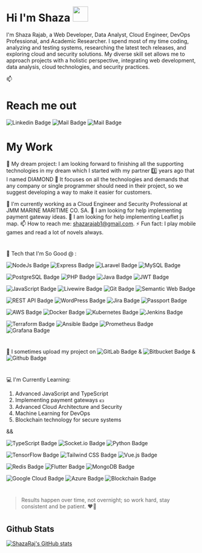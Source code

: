 # Hi I'm Shaza <img src="https://user-images.githubusercontent.com/1303154/88677602-1635ba80-d120-11ea-84d8-d263ba5fc3c0.gif" width="40">

I'm Shaza Rajab, a Web Developer, Data Analyst, Cloud Engineer, DevOps Professional, and Academic Researcher. I spend most of my time coding, analyzing and testing systems, researching the latest tech releases, and exploring cloud and security solutions. My diverse skill set allows me to approach projects with a holistic perspective, integrating web development, data analysis, cloud technologies, and security practices.

📫

# Reach me out

![Linkedin Badge](https://img.shields.io/badge/LinkedIn-0077B5?style=for-the-badge&logo=linkedin&logoColor=white&link=https://www.linkedin.com/in/shaza-raj-88b23b210/) ![Mail Badge](https://img.shields.io/badge/Telegram-2CA5E0?style=for-the-badge&logo=telegram&logoColor=white&link=https://t.me/shazaraj) ![Mail Badge](https://img.shields.io/badge/-gmail-EA4335?style=for-the-badge&labelColor=EA4335&logo=gmail&logoColor=white&link=mailto:shazarajab1@gmail.com)

# My Work

🔗 My dream project:
I am looking forward to finishing all the supporting technologies in my dream which I started with my partner 3️⃣ years ago that I named DIAMOND 💎
It focuses on all the technologies and demands that any company or single programmer should need in their project, so we suggest developing a way to make it easier for customers.

🔗 I'm currently working as a Cloud Engineer and Security Professional at JMM MARINE MARITIME CO. SA. 
🤔 I am looking for help implementing payment gateway ideas.
🤔 I am looking for help implementing Leaflet js map.
📫 How to reach me: shazarajab1@gmail.com.
⚡ Fun fact: I play mobile games and read a lot of novels always.

#

🔗 Tech that I'm So Good @ :

![NodeJs Badge](https://img.shields.io/badge/NodeJS-white?style=for-the-badge&labelColor=339933&logo=nodedotjs&logoColor=white&link=) 
![Express Badge](https://img.shields.io/badge/express-white?style=for-the-badge&labelColor=000000&logo=express&logoColor=white&) 
![Laravel Badge](https://img.shields.io/badge/laravel-white?style=for-the-badge&labelColor=FF2D20&logo=laravel&logoColor=white&)
![MySQL Badge](https://img.shields.io/badge/mySQL-white?style=for-the-badge&labelColor=4479A1&logo=mysql&logoColor=white&)

![PostgreSQL Badge](https://img.shields.io/badge/PostgreSql-white?style=for-the-badge&labelColor=4169E1&logo=postgresql&logoColor=white&)
![PHP Badge](https://img.shields.io/badge/PHP-white?style=for-the-badge&labelColor=777BB4&logo=php&logoColor=white&)
![Java Badge](https://img.shields.io/badge/JAVA-white?style=for-the-badge&labelColor=007396&logo=java&logoColor=white&)
![JWT Badge](https://img.shields.io/badge/JWT-white?style=for-the-badge&labelColor=000000&logo=JSON%20web%20tokens&logoColor=white)

![JavaScript Badge](https://img.shields.io/badge/JavaScript-white?style=for-the-badge&labelColor=F7DF1E&logo=javascript&logoColor=white&)
![Livewire Badge](https://img.shields.io/badge/Livwire-white?style=for-the-badge&labelColor=4E56A6&logo=livewire&logoColor=white&)
![Git Badge](https://img.shields.io/badge/GIT-white?style=for-the-badge&labelColor=F05032&logo=git&logoColor=white&)
![Semantic Web Badge](https://img.shields.io/badge/SemanticWeb-white?style=for-the-badge&labelColor=005A9C&logo=semanticweb&logoColor=white&)

![REST API Badge](https://img.shields.io/badge/RESTAPI-white?style=for-the-badge&labelColor=009688&logo=fastapi&logoColor=white&)
![WordPress Badge](https://img.shields.io/badge/WordPress-white?style=for-the-badge&labelColor=21759B&logo=wordpress&logoColor=white&)
![Jira Badge](https://img.shields.io/badge/Jira-white?style=for-the-badge&labelColor=0052CC&logo=Jira&logoColor=white)
![Passport Badge](https://img.shields.io/badge/passport-white?style=for-the-badge&labelColor=34E27A&logo=passport&logoColor=white)

![AWS Badge](https://img.shields.io/badge/AWS-white?style=for-the-badge&labelColor=232F3E&logo=amazon-aws&logoColor=white)
![Docker Badge](https://img.shields.io/badge/Docker-white?style=for-the-badge&labelColor=2496ED&logo=docker&logoColor=white)
![Kubernetes Badge](https://img.shields.io/badge/Kubernetes-white?style=for-the-badge&labelColor=326CE5&logo=kubernetes&logoColor=white)
![Jenkins Badge](https://img.shields.io/badge/Jenkins-white?style=for-the-badge&labelColor=D24939&logo=jenkins&logoColor=white)

![Terraform Badge](https://img.shields.io/badge/Terraform-white?style=for-the-badge&labelColor=7B42BC&logo=terraform&logoColor=white)
![Ansible Badge](https://img.shields.io/badge/Ansible-white?style=for-the-badge&labelColor=EE0000&logo=ansible&logoColor=white)
![Prometheus Badge](https://img.shields.io/badge/Prometheus-white?style=for-the-badge&labelColor=E6522C&logo=prometheus&logoColor=white)
![Grafana Badge](https://img.shields.io/badge/Grafana-white?style=for-the-badge&labelColor=F46800&logo=grafana&logoColor=white)

#

🔗 I sometimes upload my project on  ![GitLab Badge](https://img.shields.io/badge/GitLab-white?style=flat-squere&labelColor=FCA121&logo=gitlab&logoColor=white&)  &  ![Bitbucket Badge](https://img.shields.io/badge/Bitbucket-white?style=flat-squere&labelColor=0052CC&logo=bitbucket&logoColor=white&) &  ![Github Badge](https://img.shields.io/badge/Github-white?style=flat-squere&labelColor=181717&logo=github&logoColor=white&)

#

💻 I'm Currently Learning:

1. Advanced JavaScript and TypeScript
2. Implementing payment gateways 💵
3. Advanced Cloud Architecture and Security
4. Machine Learning for DevOps
5. Blockchain technology for secure systems

&&

![TypeScript Badge](https://img.shields.io/badge/TypeScript-white?style=for-the-badge&labelColor=3776AB&logo=typescript&logoColor=white)
![Socket.io Badge](https://img.shields.io/badge/Socket.io-white?style=for-the-badge&labelColor=010101&logo=socketdotio&logoColor=white&)
![Python Badge](https://img.shields.io/badge/Python-white?style=for-the-badge&labelColor=3776AB&logo=python&logoColor=white&)

![TensorFlow Badge](https://img.shields.io/badge/TensorFlow-white?style=for-the-badge&labelColor=FF6F00&logo=TensorFlow&logoColor=white)
![Tailwind CSS Badge](https://img.shields.io/badge/Tailwind_CSS-white?style=for-the-badge&labelColor=06B6D4&logo=tailwind-css&logoColor=white)
![Vue.js Badge](https://img.shields.io/badge/Vue.js-white?style=for-the-badge&labelColor=4FC08D&logo=vuedotjs&logoColor=white)

![Redis Badge](https://img.shields.io/badge/redis-white.svg?&style=for-the-badge&labelColor=DC382D&logo=redis&logoColor=white)
![Flutter Badge](https://img.shields.io/badge/Flutter-white?style=for-the-badge&labelColor=02569B&logo=flutter&logoColor=white)
![MongoDB Badge](https://img.shields.io/badge/MongoDB-white?style=for-the-badge&labelColor=47A248&logo=mongodb&logoColor=white)

![Google Cloud Badge](https://img.shields.io/badge/Google_Cloud-white?style=for-the-badge&labelColor=4285F4&logo=google-cloud&logoColor=white)
![Azure Badge](https://img.shields.io/badge/Azure-white?style=for-the-badge&labelColor=0078D4&logo=microsoft-azure&logoColor=white)
![Blockchain Badge](https://img.shields.io/badge/Blockchain-white?style=for-the-badge&labelColor=121D33&logo=blockchain-dot-com&logoColor=white)

#

> Results happen over time, not overnight; so work hard, stay consistent and be patient. ❤️🔰

#

## Github Stats

[![ShazaRaj's GitHub stats](https://github-readme-stats.vercel.app/api?username=shazaraj&hide=contribs,prs&theme=tokyonight)](https://github.com/anuraghazra/github-readme-stats)
